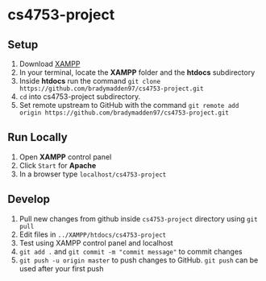 # cs4753-project

## Setup
1. Download [XAMPP](https://www.apachefriends.org/index.html)
2. In your terminal, locate the **XAMPP** folder and the **htdocs** subdirectory
3. Inside **htdocs** run the command `git clone https://github.com/bradymadden97/cs4753-project.git`
4. `cd` into cs4753-project subdirectory.
5. Set remote upstream to GitHub with the command `git remote add origin https://github.com/bradymadden97/cs4753-project.git`

## Run Locally
1. Open **XAMPP** control panel
2. Click ``Start`` for **Apache**
3. In a browser type `localhost/cs4753-project`

## Develop
1. Pull new changes from github inside `cs4753-project` directory using `git pull`
2. Edit files in `../XAMPP/htdocs/cs4753-project`
3. Test using XAMPP control panel and localhost
4. `git add .` and `git commit -m "commit message"` to commit changes
5. `git push -u origin master` to push changes to GitHub. `git push` can be used after your first push
